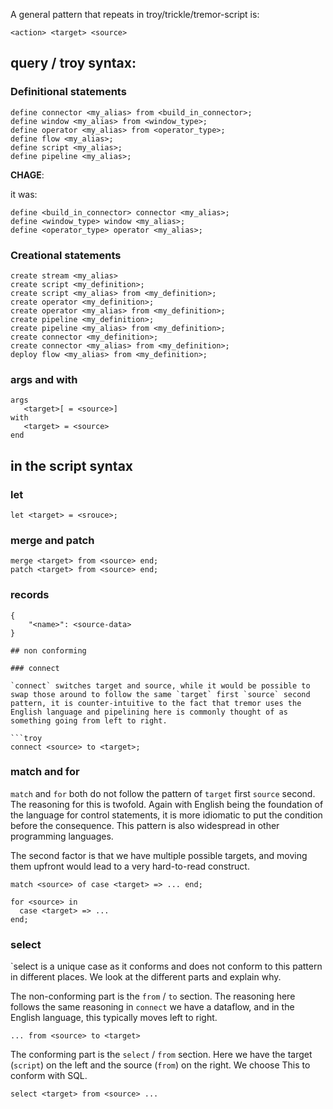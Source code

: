 A general pattern that repeats in troy/trickle/tremor-script is:

```
<action> <target> <source>
```

## query / troy syntax:


### Definitional statements
    
```troy
define connector <my_alias> from <build_in_connector>;
define window <my_alias> from <window_type>;
define operator <my_alias> from <operator_type>;
define flow <my_alias>;
define script <my_alias>;
define pipeline <my_alias>;
```

**CHAGE**:

it was:

```
define <build_in_connector> connector <my_alias>;
define <window_type> window <my_alias>;
define <operator_type> operator <my_alias>;
```

### Creational statements

```troy
create stream <my_alias>
create script <my_definition>;
create script <my_alias> from <my_definition>;
create operator <my_definition>;
create operator <my_alias> from <my_definition>;
create pipeline <my_definition>;
create pipeline <my_alias> from <my_definition>;
create connector <my_definition>;
create connector <my_alias> from <my_definition>;
deploy flow <my_alias> from <my_definition>;
```


### args and with

```
args
   <target>[ = <source>]
with
   <target> = <source>
end
```

## in the script syntax

### let
```troy
let <target> = <srouce>;
```

### merge and patch
```troy
merge <target> from <source> end;
patch <target> from <source> end;
```

### records

```troy
{
    "<name>": <source-data>
}

## non conforming

### connect

`connect` switches target and source, while it would be possible to swap those around to follow the same `target` first `source` second pattern, it is counter-intuitive to the fact that tremor uses the English language and pipelining here is commonly thought of as something going from left to right.

```troy
connect <source> to <target>;
```

### match and for

`match` and `for` both do not follow the pattern of `target` first `source` second. The reasoning for this is twofold. Again with English being the foundation of the language for control statements, it is more idiomatic to put the condition before the consequence. This pattern is also widespread in other programming languages.

The second factor is that we have multiple possible targets, and moving them upfront would lead to a very hard-to-read construct.

```troy
match <source> of case <target> => ... end;
```

```troy
for <source> in
  case <target> => ...
end;
```

### select

`select is a unique case as it conforms and does not conform to this pattern in different places. We look at the different parts and explain why.


The non-conforming part is the `from` / `to` section. The reasoning here follows the same reasoning in `connect` we have a dataflow, and in the English language, this typically moves left to right.


```troy
... from <source> to <target>
```

The conforming part is the `select` / `from` section. Here we have the target (`script`) on the left and the source (`from`) on the right.  We choose This to conform with SQL.


```troy
select <target> from <source> ...
```
